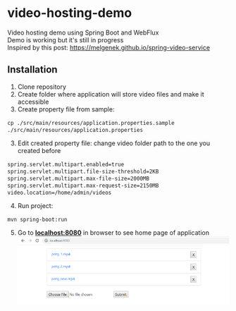 # video-hosting-demo  
Video hosting demo using Spring Boot and WebFlux  
Demo is working but it's still in progress  
Inspired by this post: https://melgenek.github.io/spring-video-service  

## Installation
1. Clone repository
2. Create folder where application will store video files and make it accessible
2. Create property file from sample:
```
cp ./src/main/resources/application.properties.sample ./src/main/resources/application.properties
```
3. Edit created property file: change video folder path to the one you created before
```
spring.servlet.multipart.enabled=true
spring.servlet.multipart.file-size-threshold=2KB
spring.servlet.multipart.max-file-size=2000MB
spring.servlet.multipart.max-request-size=2150MB
video.location=/home/admin/videos
```
4. Run project:
```
mvn spring-boot:run
```
5. Go to [**localhost:8080**](http://localhost:8080) in browser to see home page of application  
<kbd>![Oops!](img1.png)</kbd>   
